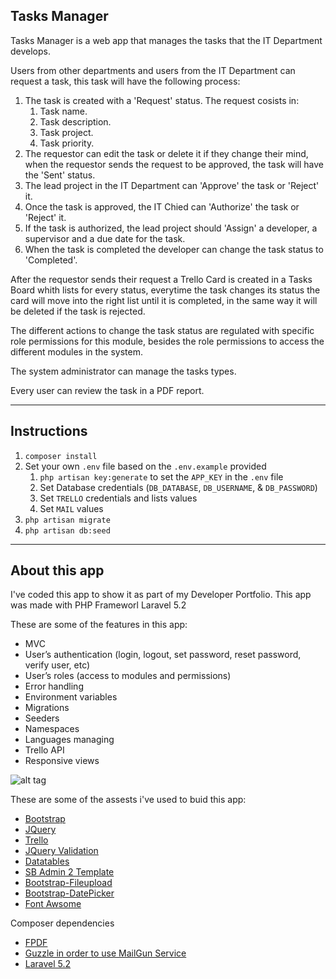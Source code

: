 ## Tasks Manager


Tasks Manager is a web app that manages the tasks that the IT Department develops.

Users from other departments and users from the IT Department can request a task, this task will have the following process:

1. The task is created with a 'Request' status. The request cosists in:
	1. Task name.
	2. Task description.
	3. Task project.
	4. Task priority.
2. The requestor can edit the task or delete it if they change their mind, when the requestor sends the request to be approved, the task will have the 'Sent' status.
3. The lead project in the IT Department can 'Approve' the task or 'Reject' it.
4. Once the task is approved, the IT Chied can 'Authorize' the task or 'Reject' it.
5. If the task is authorized, the lead project should 'Assign' a developer, a supervisor  and a due date for the task.
6. When the task is completed the developer can change the task status to 'Completed'.

After the requestor sends their request a Trello Card is created in a Tasks Board whith lists for every status, everytime the task changes its status the card will move into the right list until it is completed, in the same way it will be deleted if the task is rejected.

The different actions to change the task status are regulated with specific role permissions for this module, besides the role permissions to access the different modules in the system. 

The system administrator can manage the tasks types.

Every user can review the task in a PDF report.

-----------------------------------------------

## Instructions

1. `composer install`
2. Set your own `.env` file based on the `.env.example` provided
	1. `php artisan key:generate` to set the `APP_KEY` in the `.env` file
	2. Set Database credentials (`DB_DATABASE`, `DB_USERNAME`, & `DB_PASSWORD`)
	3. Set  `TRELLO` credentials and lists values
	4. Set  `MAIL` values
3. `php artisan migrate`
4. `php artisan db:seed`




-----------------------------------------------



## About this app

I've coded this app to show it as part of my Developer Portfolio.
This app was made with PHP Frameworl Laravel 5.2

These are some of the features in this app:

* MVC
* User’s authentication (login, logout, set password, reset password, verify user, etc)
* User’s roles (access to modules and permissions)
* Error handling 
* Environment variables
* Migrations
* Seeders
* Namespaces
* Languages managing
* Trello API
* Responsive views



![alt tag](https://dl.dropboxusercontent.com/u/32348300/ScreenShots/tasksmanaager.png)

These are some of the assests i've used to buid this app:

* [Bootstrap](http://getbootstrap.com/)
* [JQuery](https://jquery.com/)
* [Trello](https://trello.com/)
* [JQuery Validation](https://jqueryvalidation.org/)
* [Datatables](https://www.datatables.net/)
* [SB Admin 2 Template](https://startbootstrap.com/template-overviews/sb-admin-2/)
* [Bootstrap-Fileupload](https://github.com/jasny/bootstrap-fileinput-exif/blob/master/bootstrap-fileupload.js)
* [Bootstrap-DatePicker](http://www.eyecon.ro/bootstrap-datepicker/)
* [Font Awsome](http://fontawesome.io/)

Composer dependencies

* [FPDF](http://www.fpdf.org/)
* [Guzzle in order to use MailGun Service](https://www.mailgun.com/)
* [Laravel 5.2](https://laravel.com/)
